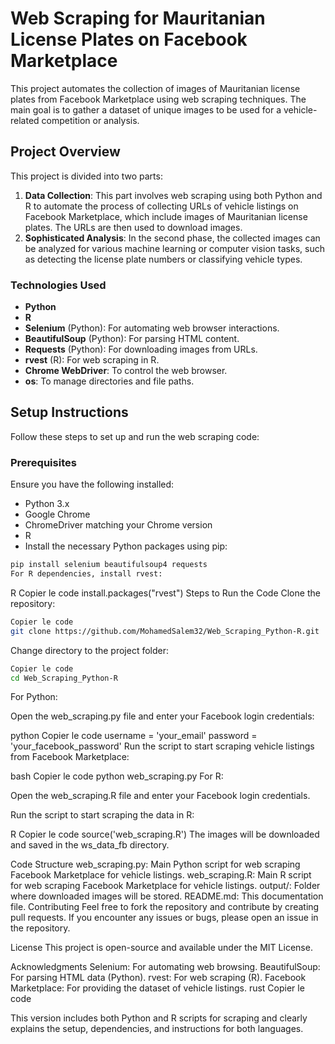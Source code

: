 # Web Scraping for Mauritanian License Plates on Facebook Marketplace

This project automates the collection of images of Mauritanian license plates from Facebook Marketplace using web scraping techniques. The main goal is to gather a dataset of unique images to be used for a vehicle-related competition or analysis.

## Project Overview

This project is divided into two parts:

1. **Data Collection**: This part involves web scraping using both Python and R to automate the process of collecting URLs of vehicle listings on Facebook Marketplace, which include images of Mauritanian license plates. The URLs are then used to download images.
2. **Sophisticated Analysis**: In the second phase, the collected images can be analyzed for various machine learning or computer vision tasks, such as detecting the license plate numbers or classifying vehicle types.

### Technologies Used

- **Python**
- **R**
- **Selenium** (Python): For automating web browser interactions.
- **BeautifulSoup** (Python): For parsing HTML content.
- **Requests** (Python): For downloading images from URLs.
- **rvest** (R): For web scraping in R.
- **Chrome WebDriver**: To control the web browser.
- **os**: To manage directories and file paths.

## Setup Instructions

Follow these steps to set up and run the web scraping code:

### Prerequisites

Ensure you have the following installed:

- Python 3.x
- Google Chrome
- ChromeDriver matching your Chrome version
- R
- Install the necessary Python packages using pip:

```bash
pip install selenium beautifulsoup4 requests
For R dependencies, install rvest:
```
R
Copier le code
install.packages("rvest")
Steps to Run the Code
Clone the repository:

```bash
Copier le code
git clone https://github.com/MohamedSalem32/Web_Scraping_Python-R.git
```
Change directory to the project folder:

```bash
Copier le code
cd Web_Scraping_Python-R
```
For Python:

Open the web_scraping.py file and enter your Facebook login credentials:

python
Copier le code
username = 'your_email'
password = 'your_facebook_password'
Run the script to start scraping vehicle listings from Facebook Marketplace:

bash
Copier le code
python web_scraping.py
For R:

Open the web_scraping.R file and enter your Facebook login credentials.

Run the script to start scraping the data in R:

R
Copier le code
source('web_scraping.R')
The images will be downloaded and saved in the ws_data_fb directory.

Code Structure
web_scraping.py: Main Python script for web scraping Facebook Marketplace for vehicle listings.
web_scraping.R: Main R script for web scraping Facebook Marketplace for vehicle listings.
output/: Folder where downloaded images will be stored.
README.md: This documentation file.
Contributing
Feel free to fork the repository and contribute by creating pull requests. If you encounter any issues or bugs, please open an issue in the repository.

License
This project is open-source and available under the MIT License.

Acknowledgments
Selenium: For automating web browsing.
BeautifulSoup: For parsing HTML data (Python).
rvest: For web scraping (R).
Facebook Marketplace: For providing the dataset of vehicle listings.
rust
Copier le code

This version includes both Python and R scripts for scraping and clearly explains the setup, dependencies, and instructions for both languages.





